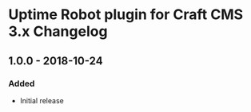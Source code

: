 # Uptime Robot plugin for Craft CMS 3.x Changelog

## 1.0.0 - 2018-10-24
### Added
- Initial release
